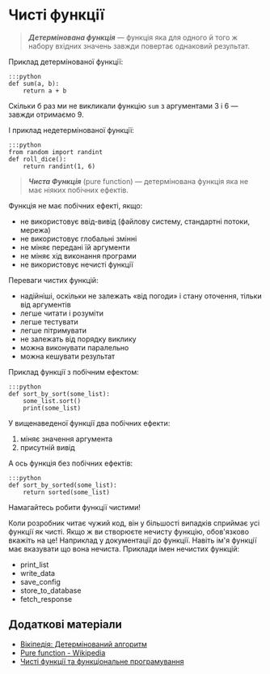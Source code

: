 # Чисті функції

> ***Детермінована функція*** — функція яка для одного й того ж набору вхідних значень завжди повертає однаковий результат. 

Приклад детермінованої функції: 

	:::python
	def sum(a, b):
		return a + b
	  
Скільки б раз ми не викликали функцію `sum` з аргументами 3 і 6 — завжди отримаємо 9. 

І приклад недетермінованої функції: 

	:::python
	from random import randint
	def roll_dice():
		return randint(1, 6)

> ***Чиста Функція*** (pure function) — детермінована функція яка не має ніяких побічних ефектів. 

Функція не має побічних ефекті, якщо: 

- не використовує ввід-вивід (файлову систему, стандартні потоки, мережа)
- не використовує глобальні змінні
- не міняє передані їй аргументи
- не міняє хід виконання програми
- не використовує нечисті функції

Переваги чистих функцій: 

- надійніші, оскільки не залежать «від погоди» і стану оточення, тільки від аргументів
- легше читати і розуміти
- легше тестувати
- легше пітримувати
- не залежать від порядку виклику
- можна виконувати паралельно
- можна кешувати результат

Приклад функції з побічним ефектом: 

	:::python
	def sort_by_sort(some_list):
		some_list.sort()
		print(some_list)
		
У вищенаведеної функції два побічних ефекти: 

1. міняє значення аргумента
1. присутній вивід

А ось функція без побічних ефектів: 

	:::python
	def sort_by_sorted(some_list):
		return sorted(some_list)
		
Намагайтесь робити функції чистими! 

Коли розробник читає чужий код, він у більшості випадків сприймає усі функції як чисті. 
Якщо ж ви створюєте нечисту функцію, обов'язково вкажіть на це! Наприклад у документації до функції. 
Навіть ім'я функції має вказувати що вона нечиста. 
Приклади імен нечистих функцій: 

- print_list
- write_data
- save_config
- store_to_database
- fetch_response

## Додаткові матеріали

- [Вікіпедія: Детермінований алгоритм](https://uk.wikipedia.org/wiki/Детермінований_алгоритм)
- [Pure function - Wikipedia](https://en.wikipedia.org/wiki/Pure_function)
- [Чисті функції та функціональне програмування
](https://www.dataart.com.ua/news/chisti-funkfiji-ta-funkfionalne-programuvannya/)
